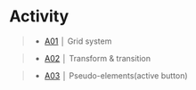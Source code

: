 # Activity

> - [A01](./handcoding.html) │ Grid system  

> - [A02](./index.html) │ Transform & transition  

> - [A03](./active_button.html) │ Pseudo-elements(active button)  


